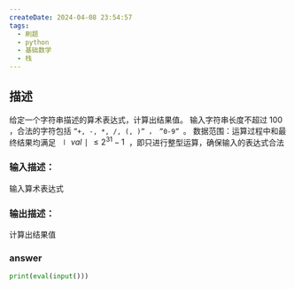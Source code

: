 ```yaml
---
createDate: 2024-04-08 23:54:57
tags:
  - 刷题
  - python
  - 基础数学
  - 栈
---
```

## 描述
给定一个字符串描述的算术表达式，计算出结果值。
输入字符串长度不超过 100 ，合法的字符包括 `”+, -, *, /, (, )” ， ”0-9” `。
数据范围：运算过程中和最终结果均满足 $∣val∣≤2^31−1$  ，即只进行整型运算，确保输入的表达式合法
### 输入描述：
输入算术表达式
### 输出描述：
计算出结果值
### answer
```python
print(eval(input()))
```
